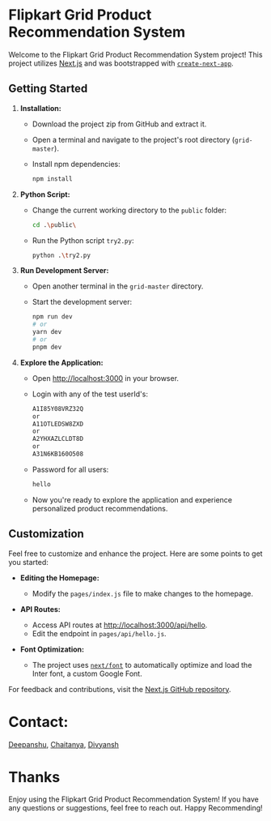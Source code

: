 # Flipkart Grid Product Recommendation System

Welcome to the Flipkart Grid Product Recommendation System project! This project utilizes [Next.js](https://nextjs.org/) and was bootstrapped with [`create-next-app`](https://github.com/vercel/next.js/tree/canary/packages/create-next-app).

## Getting Started

1. **Installation:**
   - Download the project zip from GitHub and extract it.
   - Open a terminal and navigate to the project's root directory (`grid-master`).
   - Install npm dependencies:

     ```bash
     npm install
     ```

2. **Python Script:**
   - Change the current working directory to the `public` folder:

     ```bash
     cd .\public\
     ```

   - Run the Python script `try2.py`:

     ```bash
     python .\try2.py
     ```

3. **Run Development Server:**
   - Open another terminal in the `grid-master` directory.
   - Start the development server:

     ```bash
     npm run dev
     # or
     yarn dev
     # or
     pnpm dev
     ```

4. **Explore the Application:**
   - Open [http://localhost:3000](http://localhost:3000) in your browser.
   - Login with any of the test userId's:

     ```bash
     A1I85Y08VRZ32Q
     or
     A11OTLEDSW8ZXD
     or
     A2YHXAZLCLDT8D
     or
     A31N6KB160O508
     ```

   - Password for all users:

     ```bash
     hello
     ```

   - Now you're ready to explore the application and experience personalized product recommendations.

## Customization

Feel free to customize and enhance the project. Here are some points to get you started:

- **Editing the Homepage:**
  - Modify the `pages/index.js` file to make changes to the homepage.

- **API Routes:**
  - Access API routes at [http://localhost:3000/api/hello](http://localhost:3000/api/hello).
  - Edit the endpoint in `pages/api/hello.js`.

- **Font Optimization:**
  - The project uses [`next/font`](https://nextjs.org/docs/basic-features/font-optimization) to automatically optimize and load the Inter font, a custom Google Font.

For feedback and contributions, visit the [Next.js GitHub repository](https://github.com/vercel/next.js/).
# Contact:
[Deepanshu](deepanshu21249@iiitd.ac.in), [Chaitanya](chaitanya21248@iiitd.ac.in), [Divyansh](divyansh21252@iiitd.ac.in)

# Thanks
Enjoy using the Flipkart Grid Product Recommendation System! If you have any questions or suggestions, feel free to reach out. Happy Recommending!
```

